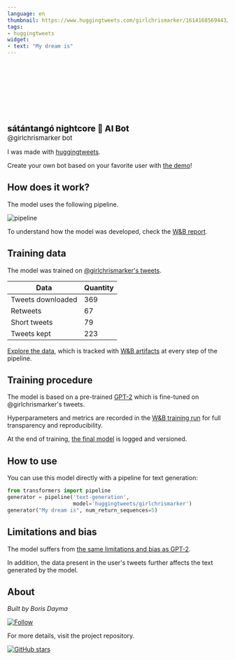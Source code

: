 ```yaml
---
language: en
thumbnail: https://www.huggingtweets.com/girlchrismarker/1614168569443/predictions.png
tags:
- huggingtweets
widget:
- text: "My dream is"
---
```


<div>
<div style="width: 132px; height:132px; border-radius: 50%; background-size: cover; background-image: url('https://pbs.twimg.com/profile_images/1307921775364378624/yMwFpRpo_400x400.jpg')">
</div>
<div style="margin-top: 8px; font-size: 19px; font-weight: 800">sátántangó nightcore 🤖 AI Bot </div>
<div style="font-size: 15px">@girlchrismarker bot</div>
</div>

I was made with [huggingtweets](https://github.com/borisdayma/huggingtweets).

Create your own bot based on your favorite user with [the demo](https://colab.research.google.com/github/borisdayma/huggingtweets/blob/master/huggingtweets-demo.ipynb)!

## How does it work?

The model uses the following pipeline.

![pipeline](https://github.com/borisdayma/huggingtweets/blob/master/img/pipeline.png?raw=true)

To understand how the model was developed, check the [W&B report](https://app.wandb.ai/wandb/huggingtweets/reports/HuggingTweets-Train-a-model-to-generate-tweets--VmlldzoxMTY5MjI).

## Training data

The model was trained on [@girlchrismarker's tweets](https://twitter.com/girlchrismarker).

| Data | Quantity |
| --- | --- |
| Tweets downloaded | 369 |
| Retweets | 67 |
| Short tweets | 79 |
| Tweets kept | 223 |

[Explore the data](https://wandb.ai/wandb/huggingtweets/runs/3ex2qo7c/artifacts), which is tracked with [W&B artifacts](https://docs.wandb.com/artifacts) at every step of the pipeline.

## Training procedure

The model is based on a pre-trained [GPT-2](https://huggingface.co/gpt2) which is fine-tuned on @girlchrismarker's tweets.

Hyperparameters and metrics are recorded in the [W&B training run](https://wandb.ai/wandb/huggingtweets/runs/e1iq56ka) for full transparency and reproducibility.

At the end of training, [the final model](https://wandb.ai/wandb/huggingtweets/runs/e1iq56ka/artifacts) is logged and versioned.

## How to use

You can use this model directly with a pipeline for text generation:

```python
from transformers import pipeline
generator = pipeline('text-generation',
                     model='huggingtweets/girlchrismarker')
generator("My dream is", num_return_sequences=5)
```

## Limitations and bias

The model suffers from [the same limitations and bias as GPT-2](https://huggingface.co/gpt2#limitations-and-bias).

In addition, the data present in the user's tweets further affects the text generated by the model.

## About

*Built by Boris Dayma*

[![Follow](https://img.shields.io/twitter/follow/borisdayma?style=social)](https://twitter.com/intent/follow?screen_name=borisdayma)

For more details, visit the project repository.

[![GitHub stars](https://img.shields.io/github/stars/borisdayma/huggingtweets?style=social)](https://github.com/borisdayma/huggingtweets)
